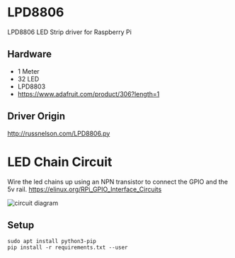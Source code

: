 # LPD8806
LPD8806 LED Strip driver for Raspberry Pi

## Hardware
- 1 Meter
- 32 LED
- LPD8803
- https://www.adafruit.com/product/306?length=1

## Driver Origin
http://russnelson.com/LPD8806.py

# LED Chain Circuit
Wire the led chains up using an NPN transistor to connect the GPIO and the 5v rail.
https://elinux.org/RPi_GPIO_Interface_Circuits

![circuit diagram](https://raw.githubusercontent.com/jsayles/LightPi/master/docs/npn_switch.png?raw=true)

## Setup
```
sudo apt install python3-pip
pip install -r requirements.txt --user
```
